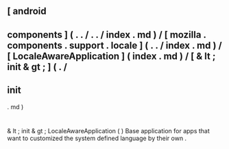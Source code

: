 [
android
-
components
]
(
.
.
/
.
.
/
index
.
md
)
/
[
mozilla
.
components
.
support
.
locale
]
(
.
.
/
index
.
md
)
/
[
LocaleAwareApplication
]
(
index
.
md
)
/
[
&
lt
;
init
&
gt
;
]
(
.
/
-
init
-
.
md
)
#
&
lt
;
init
&
gt
;
LocaleAwareApplication
(
)
Base
application
for
apps
that
want
to
customized
the
system
defined
language
by
their
own
.
